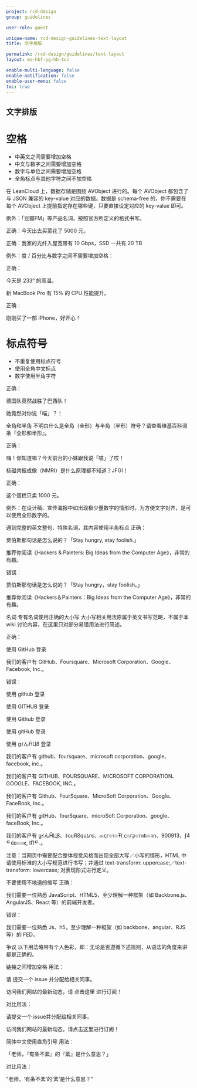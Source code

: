 ```yaml
---
project: rcd-design
group: guidelines

user-role: guest

unique-name: rcd-design-guidelines-text-layout
title: 文字排版

permalink: /rcd-design/guidelines/text-layout
layout: ms-hbf-pg-hb-toc

enable-multi-language: false
enable-notification: false
enable-user-menu: false
toc: true
---
```


## 文字排版

# 空格

- 中英文之间需要增加空格
- 中文与数字之间需要增加空格
- 数字与单位之间需要增加空格
- 全角标点与其他字符之间不加空格

在 LeanCloud 上，数据存储是围绕 AVObject 进行的。每个 AVObject 都包含了与 JSON 兼容的 key-value 对应的数据。数据是 schema-free 的，你不需要在每个 AVObject 上提前指定存在哪些键，只要直接设定对应的 key-value 即可。

例外：「豆瓣FM」等产品名词，按照官方所定义的格式书写。

正确：今天出去买菜花了 5000 元。


正确：我家的光纤入屋宽带有 10 Gbps，SSD 一共有 20 TB

例外：度 / 百分比与数字之间不需要增加空格：

正确：

今天是 233° 的高温。

新 MacBook Pro 有 15% 的 CPU 性能提升。


正确：

刚刚买了一部 iPhone，好开心！

# 标点符号

- 不重复使用标点符号
- 使用全角中文标点
- 数字使用半角字符


正确：

德国队竟然战胜了巴西队！

她竟然对你说「喵」？！

全角和半角
不明白什么是全角（全形）与半角（半形）符号？请查看维基百科词条『全形和半形』。

正确：

嗨！你知道嘛？今天前台的小妹跟我说「喵」了哎！

核磁共振成像（NMRI）是什么原理都不知道？JFGI！

正确：

这个蛋糕只卖 1000 元。

例外：在设计稿、宣传海报中如出现极少量数字的情形时，为方便文字对齐，是可以使用全形数字的。

遇到完整的英文整句、特殊名词，其内容使用半角标点
正确：

贾伯斯那句话是怎么说的？「Stay hungry, stay foolish.」

推荐你阅读《Hackers & Painters: Big Ideas from the Computer Age》，非常的有趣。

错误：

贾伯斯那句话是怎么说的？「Stay hungry，stay foolish。」

推荐你阅读《Hackers＆Painters：Big Ideas from the Computer Age》，非常的有趣。

名词
专有名词使用正确的大小写
大小写相关用法原属于英文书写范畴，不属于本 wiki 讨论内容，在这里只对部分易错用法进行简述。

正确：

使用 GitHub 登录

我们的客户有 GitHub、Foursquare、Microsoft Corporation、Google、Facebook, Inc.。

错误：

使用 github 登录

使用 GITHUB 登录

使用 Github 登录

使用 gitHub 登录

使用 gｲんĤЦ8 登录

我们的客户有 github、foursquare、microsoft corporation、google、facebook, inc.。

我们的客户有 GITHUB、FOURSQUARE、MICROSOFT CORPORATION、GOOGLE、FACEBOOK, INC.。

我们的客户有 Github、FourSquare、MicroSoft Corporation、Google、FaceBook, Inc.。

我们的客户有 gitHub、fourSquare、microSoft Corporation、google、faceBook, Inc.。

我们的客户有 gｲんĤЦ8、ｷouЯƧquﾑгє、๓เςг๏ร๏Ŧt ς๏гק๏гคtเ๏ภn、900913、ƒ4ᄃëв๏๏к, IПᄃ.。

注意：当网页中需要配合整体视觉风格而出现全部大写／小写的情形，HTML 中请使用标淮的大小写规范进行书写；并通过 text-transform: uppercase;／text-transform: lowercase; 对表现形式进行定义。

不要使用不地道的缩写
正确：

我们需要一位熟悉 JavaScript、HTML5，至少理解一种框架（如 Backbone.js、AngularJS、React 等）的前端开发者。

错误：

我们需要一位熟悉 Js、h5，至少理解一种框架（如 backbone、angular、RJS 等）的 FED。

争议
以下用法略带有个人色彩，即：无论是否遵循下述规则，从语法的角度来讲都是正确的。

链接之间增加空格
用法：

请 提交一个 issue 并分配给相关同事。

访问我们网站的最新动态，请 点击这里 进行订阅！

对比用法：

请提交一个 issue并分配给相关同事。

访问我们网站的最新动态，请点击这里进行订阅！

简体中文使用直角引号
用法：

「老师，『有条不紊』的『紊』是什么意思？」

对比用法：

“老师，‘有条不紊’的‘紊’是什么意思？”

